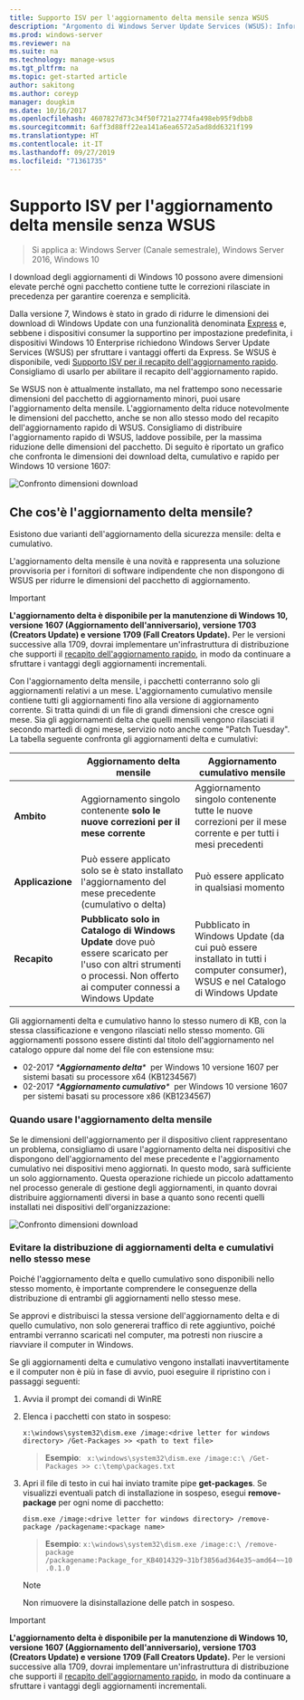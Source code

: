 ```yaml
---
title: Supporto ISV per l'aggiornamento delta mensile senza WSUS
description: "Argomento di Windows Server Update Services (WSUS): Informazioni su come i fornitori di software indipendente possono usare temporaneamente l'aggiornamento delta mensile anziché il recapito dell'aggiornamento rapido di WSUS per ridurre le dimensioni del pacchetto"
ms.prod: windows-server
ms.reviewer: na
ms.suite: na
ms.technology: manage-wsus
ms.tgt_pltfrm: na
ms.topic: get-started article
author: sakitong
ms.author: coreyp
manager: dougkim
ms.date: 10/16/2017
ms.openlocfilehash: 4607827d73c34f50f721a2774fa498eb95f9dbb8
ms.sourcegitcommit: 6aff3d88ff22ea141a6ea6572a5ad8dd6321f199
ms.translationtype: HT
ms.contentlocale: it-IT
ms.lasthandoff: 09/27/2019
ms.locfileid: "71361735"
---
```

# <a name="monthly-delta-update-isv-support-without-wsus"></a>Supporto ISV per l'aggiornamento delta mensile senza WSUS

>Si applica a: Windows Server (Canale semestrale), Windows Server 2016, Windows 10

I download degli aggiornamenti di Windows 10 possono avere dimensioni elevate perché ogni pacchetto contiene tutte le correzioni rilasciate in precedenza per garantire coerenza e semplicità.  

Dalla versione 7, Windows è stato in grado di ridurre le dimensioni dei download di Windows Update con una funzionalità denominata [Express](https://technet.microsoft.com/library/cc708456(v=ws.10).aspx#Anchor_2) e, sebbene i dispositivi consumer la supportino per impostazione predefinita, i dispositivi Windows 10 Enterprise richiedono Windows Server Update Services (WSUS) per sfruttare i vantaggi offerti da Express. Se WSUS è disponibile, vedi [Supporto ISV per il recapito dell'aggiornamento rapido](express-update-delivery-ISV-support.md). Consigliamo di usarlo per abilitare il recapito dell'aggiornamento rapido. 

Se WSUS non è attualmente installato, ma nel frattempo sono necessarie dimensioni del pacchetto di aggiornamento minori, puoi usare l'aggiornamento delta mensile. L'aggiornamento delta riduce notevolmente le dimensioni del pacchetto, anche se non allo stesso modo del recapito dell'aggiornamento rapido di WSUS. Consigliamo di distribuire l'aggiornamento rapido di WSUS, laddove possibile, per la massima riduzione delle dimensioni del pacchetto. Di seguito è riportato un grafico che confronta le dimensioni dei download delta, cumulativo e rapido per Windows 10 versione 1607:

![Confronto dimensioni download](../../media/express-update-delivery-isv-support/delta-1.png)

## <a name="what-is-monthly-delta-update"></a>Che cos'è l'aggiornamento delta mensile?

Esistono due varianti dell'aggiornamento della sicurezza mensile: delta e cumulativo.

L'aggiornamento delta mensile è una novità e rappresenta una soluzione provvisoria per i fornitori di software indipendente che non dispongono di WSUS per ridurre le dimensioni del pacchetto di aggiornamento.

>[!IMPORTANT]
>**L'aggiornamento delta è disponibile per la manutenzione di Windows 10, versione 1607 (Aggiornamento dell'anniversario), versione 1703 (Creators Update) e versione 1709 (Fall Creators Update).** Per le versioni successive alla 1709, dovrai implementare un'infrastruttura di distribuzione che supporti il [recapito dell'aggiornamento rapido](express-update-delivery-ISV-support.md), in modo da continuare a sfruttare i vantaggi degli aggiornamenti incrementali.

Con l'aggiornamento delta mensile, i pacchetti conterranno solo gli aggiornamenti relativi a un mese. L'aggiornamento cumulativo mensile contiene tutti gli aggiornamenti fino alla versione di aggiornamento corrente. Si tratta quindi di un file di grandi dimensioni che cresce ogni mese. Sia gli aggiornamenti delta che quelli mensili vengono rilasciati il secondo martedì di ogni mese, servizio noto anche come "Patch Tuesday". La tabella seguente confronta gli aggiornamenti delta e cumulativi:

|                    | Aggiornamento **delta** mensile                                                                                                                                                                                                       | Aggiornamento **cumulativo** mensile                                                                                                                                                                                             |
|--------------------|--------------------------------------------------------------------------------------------------------------------------------------------------------------------------------------------------------------------------------|---------------------------------------------------------------------------------------------------------------------------------------------------------------------------------------------------------------------------|
| **Ambito**          | Aggiornamento singolo contenente **solo le nuove correzioni per il mese corrente**                                                                                                                                                                           | Aggiornamento singolo contenente tutte le nuove correzioni per il mese corrente e per tutti i mesi precedenti                                                                                                                                                   |
| **Applicazione**    | Può essere applicato solo se è stato installato l'aggiornamento del mese precedente (cumulativo o delta)                                                                                                                                           | Può essere applicato in qualsiasi momento                                                                                                                                                                                                |
| **Recapito**       | **Pubblicato solo in Catalogo di Windows Update** dove può essere scaricato per l'uso con altri strumenti o processi. Non offerto ai computer connessi a Windows Update                                                         | Pubblicato in Windows Update (da cui può essere installato in tutti i computer consumer), WSUS e nel Catalogo di Windows Update                                                                                                                |

Gli aggiornamenti delta e cumulativo hanno lo stesso numero di KB, con la stessa classificazione e vengono rilasciati nello stesso momento. Gli aggiornamenti possono essere distinti dal titolo dell'aggiornamento nel catalogo oppure dal nome del file con estensione msu:

- 02-2017 *\***Aggiornamento delta**\**  per Windows 10 versione 1607 per sistemi basati su processore x64 (KB1234567)
- 02-2017 *\***Aggiornamento cumulativo**\**  per Windows 10 versione 1607 per sistemi basati su processore x86 (KB1234567)                                                                                                                                                                                                                                                                                                                                                                                                                                                                                                                                                                                                                                                                                                                                                                                                                                                                                      

### <a name="when-to-use-monthly-delta-update"></a>Quando usare l'aggiornamento delta mensile

Se le dimensioni dell'aggiornamento per il dispositivo client rappresentano un problema, consigliamo di usare l'aggiornamento delta nei dispositivi che dispongono dell'aggiornamento del mese precedente e l'aggiornamento cumulativo nei dispositivi meno aggiornati. In questo modo, sarà sufficiente un solo aggiornamento. Questa operazione richiede un piccolo adattamento nel processo generale di gestione degli aggiornamenti, in quanto dovrai distribuire aggiornamenti diversi in base a quanto sono recenti quelli installati nei dispositivi dell'organizzazione:

![Confronto dimensioni download](../../media/express-update-delivery-isv-support/delta-2.png)

### <a name="prevent-deployment-of-delta-and-cumulative-updates-in-the-same-month"></a>Evitare la distribuzione di aggiornamenti delta e cumulativi nello stesso mese

Poiché l'aggiornamento delta e quello cumulativo sono disponibili nello stesso momento, è importante comprendere le conseguenze della distribuzione di entrambi gli aggiornamenti nello stesso mese.

Se approvi e distribuisci la stessa versione dell'aggiornamento delta e di quello cumulativo, non solo genererai traffico di rete aggiuntivo, poiché entrambi verranno scaricati nel computer, ma potresti non riuscire a riavviare il computer in Windows.

Se gli aggiornamenti delta e cumulativo vengono installati inavvertitamente e il computer non è più in fase di avvio, puoi eseguire il ripristino con i passaggi seguenti:

1. Avvia il prompt dei comandi di WinRE
2. Elenca i pacchetti con stato in sospeso:

    `x:\windows\system32\dism.exe /image:<drive letter for windows directory> /Get-Packages >> <path to text file>`
 
    > **Esempio**: ` x:\windows\system32\dism.exe /image:c:\ /Get-Packages >> c:\temp\packages.txt`
 
3. Apri il file di testo in cui hai inviato tramite pipe **get-packages**. Se visualizzi eventuali patch di installazione in sospeso, esegui **remove-package** per ogni nome di pacchetto:
 
   `dism.exe /image:<drive letter for windows directory> /remove-package /packagename:<package name>`
 
    > **Esempio**: `x:\windows\system32\dism.exe /image:c:\ /remove-package /packagename:Package_for_KB4014329~31bf3856ad364e35~amd64~~10.0.1.0`
 
    >[!NOTE]
    >Non rimuovere la disinstallazione delle patch in sospeso.

>[!IMPORTANT]
>**L'aggiornamento delta è disponibile per la manutenzione di Windows 10, versione 1607 (Aggiornamento dell'anniversario), versione 1703 (Creators Update) e versione 1709 (Fall Creators Update).** Per le versioni successive alla 1709, dovrai implementare un'infrastruttura di distribuzione che supporti il [recapito dell'aggiornamento rapido](express-update-delivery-ISV-support.md), in modo da continuare a sfruttare i vantaggi degli aggiornamenti incrementali.
